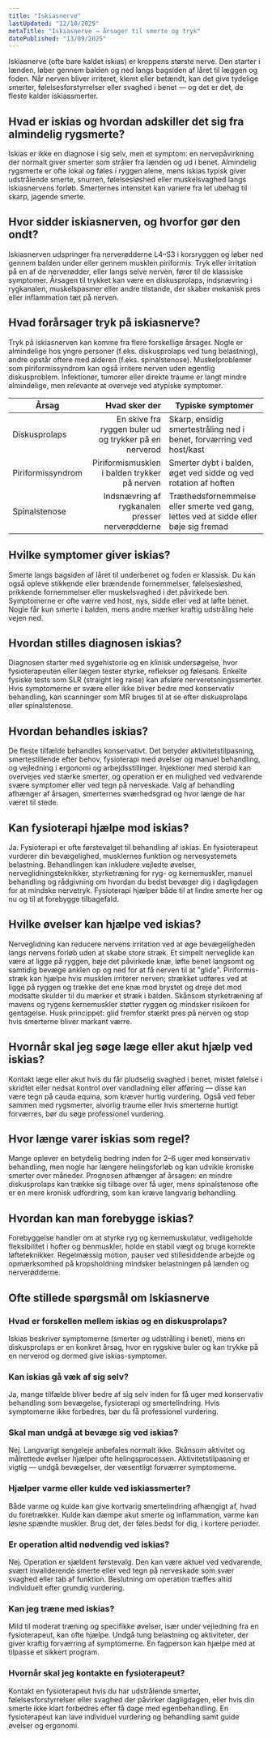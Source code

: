 ```yaml
---
title: "Iskiasnerve"
lastUpdated: "12/10/2025"
metaTitle: "Iskiasnerve → årsager til smerte og tryk"
datePublished: "13/09/2025"
---
```


Iskiasnerve (ofte bare kaldet iskias) er kroppens største nerve. Den starter i lænden, løber gennem balden og ned langs bagsiden af låret til læggen og foden. Når nerven bliver irriteret, klemt eller betændt, kan det give tydelige smerter, følelsesforstyrrelser eller svaghed i benet — og det er det, de fleste kalder iskiassmerter.

## Hvad er iskias og hvordan adskiller det sig fra almindelig rygsmerte?
Iskias er ikke en diagnose i sig selv, men et symptom: en nervepåvirkning der normalt giver smerter som stråler fra lænden og ud i benet. Almindelig rygsmerte er ofte lokal og føles i ryggen alene, mens iskias typisk giver udstrålende smerte, snurren, følelsesløshed eller muskelsvaghed langs iskiasnervens forløb. Smerternes intensitet kan variere fra let ubehag til skarp, jagende smerte.

## Hvor sidder iskiasnerven, og hvorfor gør den ondt?
Iskiasnerven udspringer fra nerverødderne L4–S3 i korsryggen og løber ned gennem balden under eller gennem musklen piriformis. Tryk eller irritation på en af de nerverødder, eller langs selve nerven, fører til de klassiske symptomer. Årsagen til trykket kan være en diskusprolaps, indsnævring i rygkanalen, muskelspasmer eller andre tilstande, der skaber mekanisk pres eller inflammation tæt på nerven.

## Hvad forårsager tryk på iskiasnerve?
Tryk på iskiasnerven kan komme fra flere forskellige årsager. Nogle er almindelige hos yngre personer (f.eks. diskusprolaps ved tung belastning), andre opstår oftere med alderen (f.eks. spinalstenose). Muskelproblemer som piriformissyndrom kan også irritere nerven uden egentlig diskusproblem. Infektioner, tumorer eller direkte traume er langt mindre almindelige, men relevante at overveje ved atypiske symptomer.

| Årsag | Hvad sker der | Typiske symptomer |
|---|---:|---|
| Diskusprolaps | En skive fra ryggen buler ud og trykker på en nerverod | Skarp, ensidig smertestråling ned i benet, forværring ved host/kast |
| Piriformissyndrom | Piriformismusklen i balden trykker på nerven | Smerter dybt i balden, øget ved sidde og ved rotation af hoften |
| Spinalstenose | Indsnævring af rygkanalen presser nerverødderne | Træthedsfornemmelse eller smerte ved gang, lettes ved at sidde eller bøje sig fremad |

## Hvilke symptomer giver iskias?
Smerte langs bagsiden af låret til underbenet og foden er klassisk. Du kan også opleve stikkende eller brændende fornemmelser, følelsesløshed, prikkende fornemmelser eller muskelsvaghed i det påvirkede ben. Symptomerne er ofte værre ved host, nys, sidde eller ved at løfte benet. Nogle får kun smerte i balden, mens andre mærker kraftig udstråling hele vejen ned.

## Hvordan stilles diagnosen iskias?
Diagnosen starter med sygehistorie og en klinisk undersøgelse, hvor fysioterapeuten eller lægen tester styrke, reflekser og følesans. Enkelte fysiske tests som SLR (straight leg raise) kan afsløre nerveretsningssmerter. Hvis symptomerne er svære eller ikke bliver bedre med konservativ behandling, kan scanninger som MR bruges til at se efter diskusprolaps eller spinalstenose.

## Hvordan behandles iskias?
De fleste tilfælde behandles konservativt. Det betyder aktivitetstilpasning, smertestillende efter behov, fysioterapi med øvelser og manuel behandling, og vejledning i ergonomi og arbejdsstillinger. Injektioner med steroid kan overvejes ved stærke smerter, og operation er en mulighed ved vedvarende svære symptomer eller ved tegn på nerveskade. Valg af behandling afhænger af årsagen, smerternes sværhedsgrad og hvor længe de har været til stede.

## Kan fysioterapi hjælpe mod iskias?
Ja. Fysioterapi er ofte førstevalget til behandling af iskias. En fysioterapeut vurderer din bevægelighed, musklernes funktion og nervesystemets belastning. Behandlingen kan inkludere vejledte øvelser, nerveglidningsteknikker, styrketræning for ryg- og kernemuskler, manuel behandling og rådgivning om hvordan du bedst bevæger dig i dagligdagen for at mindske nervetryk. Fysioterapi hjælper både til at lindre smerte her og nu og til at forebygge tilbagefald.

## Hvilke øvelser kan hjælpe ved iskias?
Nerveglidning kan reducere nervens irritation ved at øge bevægeligheden langs nervens forløb uden at skabe store stræk. Et simpelt nerveglide kan være at ligge på ryggen, bøje det påvirkede knæ, løfte benet langsomt og samtidig bevæge anklen op og ned for at få nerven til at "glide". Piriformis-stræk kan hjælpe hvis musklen irriterer nerven; strækket udføres ved at ligge på ryggen og trække det ene knæ mod brystet og dreje det mod modsatte skulder til du mærker et stræk i balden. Skånsom styrketræning af mavens og rygens kernemuskler støtter ryggen og mindsker risikoen for gentagelse. Husk princippet: glid fremfor stærkt pres på nerven og stop hvis smerterne bliver markant værre.

## Hvornår skal jeg søge læge eller akut hjælp ved iskias?
Kontakt læge eller akut hvis du får pludselig svaghed i benet, mistet følelse i skridtet eller nedsat kontrol over vandladning eller afføring — disse kan være tegn på cauda equina, som kræver hurtig vurdering. Også ved feber sammen med rygsmerter, alvorlig traume eller hvis smerterne hurtigt forværres, bør du søge professionel vurdering.

## Hvor længe varer iskias som regel?
Mange oplever en betydelig bedring inden for 2–6 uger med konservativ behandling, men nogle har længere helingsforløb og kan udvikle kroniske smerter over måneder. Prognosen afhænger af årsagen: en mindre diskusprolaps kan trække sig tilbage over få uger, mens spinalstenose ofte er en mere kronisk udfordring, som kan kræve langvarig behandling.

## Hvordan kan man forebygge iskias?
Forebyggelse handler om at styrke ryg og kernemuskulatur, vedligeholde fleksibilitet i hofter og benmuskler, holde en stabil vægt og bruge korrekte løfteteknikker. Regelmæssig motion, pauser ved stillesiddende arbejde og opmærksomhed på kropsholdning mindsker belastningen på lænden og nerverødderne.

## Ofte stillede spørgsmål om Iskiasnerve

### Hvad er forskellen mellem iskias og en diskusprolaps?
Iskias beskriver symptomerne (smerter og udstråling i benet), mens en diskusprolaps er en konkret årsag, hvor en rygskive buler og kan trykke på en nerverod og dermed give iskias-symptomer.

### Kan iskias gå væk af sig selv?
Ja, mange tilfælde bliver bedre af sig selv inden for få uger med konservativ behandling som bevægelse, fysioterapi og smertelindring. Hvis symptomerne ikke forbedres, bør du få professionel vurdering.

### Skal man undgå at bevæge sig ved iskias?
Nej. Langvarigt sengeleje anbefales normalt ikke. Skånsom aktivitet og målrettede øvelser hjælper ofte helingsprocessen. Aktivitetstilpasning er vigtig — undgå bevægelser, der væsentligt forværrer symptomerne.

### Hjælper varme eller kulde ved iskiassmerter?
Både varme og kulde kan give kortvarig smertelindring afhængigt af, hvad du foretrækker. Kulde kan dæmpe akut smerte og inflammation, varme kan løsne spændte muskler. Brug det, der føles bedst for dig, i kortere perioder.

### Er operation altid nødvendig ved iskias?
Nej. Operation er sjældent førstevalg. Den kan være aktuel ved vedvarende, svært invaliderende smerte eller ved tegn på nerveskade som svær svaghed eller tab af funktion. Beslutning om operation træffes altid individuelt efter grundig vurdering.

### Kan jeg træne med iskias?
Mild til moderat træning og specifikke øvelser, især under vejledning fra en fysioterapeut, kan ofte hjælpe. Undgå tung belastning og aktiviteter, der giver kraftig forværring af symptomerne. En fagperson kan hjælpe med at tilpasse et sikkert program.

### Hvornår skal jeg kontakte en fysioterapeut?
Kontakt en fysioterapeut hvis du har udstrålende smerter, følelsesforstyrrelser eller svaghed der påvirker dagligdagen, eller hvis din smerte ikke klart forbedres efter få dage med egenbehandling. En fysioterapeut kan lave individuel vurdering og behandling samt guide øvelser og ergonomi.
